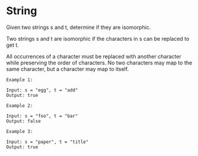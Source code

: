# String

Given two strings s and t, determine if they are isomorphic.

Two strings s and t are isomorphic if the characters in s can be replaced to get t.

All occurrences of a character must be replaced with another character while preserving the order of characters. No two characters may map to the same character, but a character may map to itself.

```
Example 1:

Input: s = "egg", t = "add"
Output: true
```
```
Example 2:

Input: s = "foo", t = "bar"
Output: false
```

```
Example 3:

Input: s = "paper", t = "title"
Output: true
```
